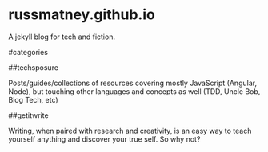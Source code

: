 russmatney.github.io
====================

A jekyll blog for tech and fiction.

#categories

##techsposure

Posts/guides/collections of resources covering mostly JavaScript (Angular, Node), but touching other languages and concepts as well (TDD, Uncle Bob, Blog Tech, etc)

##getitwrite

Writing, when paired with research and creativity, is an easy way to teach yourself anything and discover your true self. So why not?

